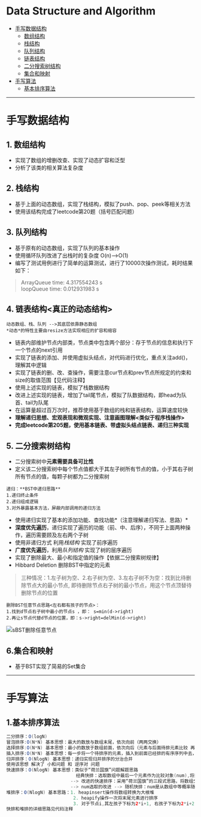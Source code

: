 # Data Structure and Algorithm

+ [手写数据结构](#1)
	+ [数组结构](#1.1)
	+ [栈结构](#1.2)
	+ [队列结构](#1.3)
	+ [链表结构](#1.4)
	+ [二分搜索树结构](#1.5)
	+ [集合和映射](#1.6)
+ [手写算法](#2)
	+ [基本排序算法](#2.1)

---
<a name="1"></a>
# 手写数据结构 #

<a name="1.1"/></a>
## 1. 数组结构 ##
+ 实现了数组的增删改查、实现了动态扩容和泛型
+ 分析了该类的相关算法复杂度  

<a name="1.2"/></a>
## 2. 栈结构 ##
+ 基于上面的动态数组，实现了栈结构，模拟了push、pop、peek等相关方法
+ 使用该结构完成了leetcode第20题（括号匹配问题）  

<a name="1.3"/></a>
## 3. 队列结构 ##
+ 基于原有的动态数组，实现了队列的基本操作
+ 使用循环队列改进了出栈时的复杂度  O(n)-->O(1)
+ 编写了测试用例进行了简单的运算测试，进行了10000次操作测试，耗时结果如下：
>ArrayQueue time: 4.317554243 s  
>loopQueue time: 0.012931983 s  

<a name="1.4"/></a>
## 4. 链表结构<真正的动态结构> ##
```
动态数组、栈、队列 -->其底层依靠静态数组
*动态*的特性主要由resize方法实现相应的扩容和缩容
```
+ 链表内部维护节点内部类，节点类中包含两个部分：存于节点的信息和执行下一个节点的next引用  
+ 实现了链表的添加、并使用虚拟头结点，对代码进行优化，重点关注add()，理解其中逻辑  
+ 实现了链表的删、改、查操作，需要注意cur节点和prev节点所规定的约束和size的取值范围【见代码注释】  
+ 使用上述实现的链表，模拟了栈数据结构  
+ 改进上述实现的链表，增加了tail尾节点，模拟了队数据结构，即head为队首、tail为队尾  
+ 在运算量超过百万次时，推荐使用基于数组的栈和链表结构，运算速度较快  
+ **理解递归思想、宏观表现和微观实现、注意画图理解<类似于程序栈操作>**  
+ **完成leetcode第205题，使用基本链表、带虚拟头结点链表、递归三种实现**  

<a name="1.5"/></a>
## 5. 二分搜索树结构   ##
+ 二分搜索树中**元素需要具备可比性**  
+ 定义该二分搜索树中每个节点值都大于其左子树所有节点的值，小于其右子树所有节点的值，每颗子树都为二分搜索树  
```
递归：**BST中递归思路**  
1.递归终止条件  
2.递归组成逻辑  
3.对外暴露基本方法，屏蔽内部调用的递归方法  
```
+ 使用递归实现了基本的添加功能、查找功能*（注意理解递归写法、思路）*
+ **深度优先遍历**，递归实现了遍历的功能（前、中、后序），不同于上面两种操作，遍历需要顾及左右两个子树  
+ 使用非递归方式 利用*栈结构* 实现了前序遍历  
+ **广度优先遍历**，利用*队列结构* 实现了树的层序遍历  
+ 实现了删除最大、最小和指定值的操作【依据二分搜索树规律】  
+ Hibbard Deletion 删除BST中指定的元素  
> 三种情况：1.左子树为空、2.右子树为空、3.左右子树不为空：找到比待删除节点大的最小节点, 即待删除节点右子树的最小节点，用这个节点顶替待删除节点的位置  
```
删除BST任意节点思路<左右都有孩子的节点>：
1.找到d节点右子树中最小的节点s ，即： s=min(d->right)
2.再让s节点代替d节点的位置，即：s->right=delMin(d->right)
```
![sBST删除任意节点](https://i.imgur.com/gzkhGmJ.jpg)

<a name="1.6"/></a>
## 6.集合和映射 ##
+ 基于BST实现了简易的Set集合

 
---

<a name="2"/></a>
# 手写算法 #

<a name="2.1"/></a>
## 1.基本排序算法   ##
``` java
二分排序：O(logN)
冒泡排序:O(N*N) 基本思想：最大的数放与数组末尾，依次向前（两两交换）  
选择排序:O(N*N) 基本思想：最小的数放于数组前面，依次向后（元素与后面待排元素比较 再交换，交换次数降低）  
插入排序:O(N*N) 基本思想：每一步将一个待排序的元素，插入到前面已经排的有序序列中去，直到插完所有元素为止  
归并排序：O(NlogN) 基本思想：递归实现归并排序的分治合并  
使用该思想 解决了 小和问题 和 逆序对 问题  
快速排序：O(NlogN) 基本思想：类似于“荷兰国旗”问题解题思路  
						  经典快排：选取数组中最后一个元素作为比较对象(num),将数组分为小于等于num和大于num的两段，在分别递归实现排序  
 						--> 改进的快速排序：采用“荷兰国旗”的三段式思路，将数组分为小于num 等于num 和大于num的三段  
						--> num选取的改进 --> 随机快排：num是从数组中等概率随机选取出来的，排序思路与改进的快排一致  
堆排序：O(NlogN) 基本思路：1. heapinsert操作将数组转换为大根堆  
                         2. heapify操作一次将末尾元素进行排序
                         3. 对于节点i,其左孩子下标为2*i+1, 右孩子下标为2*i+2, 父节点下标为(i-1)/2
快排和堆排的详细思路见代码注释
```












